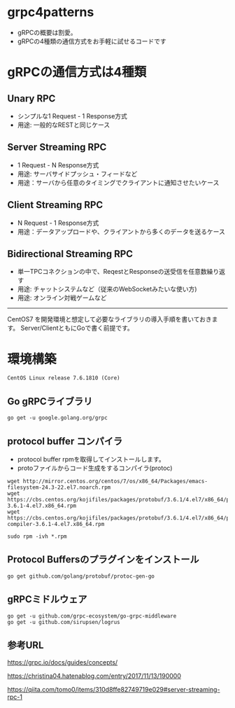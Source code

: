 # grpc4patterns

- gRPCの概要は割愛。
- gRPCの4種類の通信方式をお手軽に試せるコードです

# gRPCの通信方式は4種類

## Unary RPC
- シンプルな1 Request - 1 Response方式
- 用途: 一般的なRESTと同じケース

## Server Streaming RPC
- 1 Request - N Response方式
- 用途: サーバサイドプッシュ・フィードなど
- 用途：サーバから任意のタイミングでクライアントに通知させたいケース

## Client Streaming RPC
- N Request - 1 Response方式
- 用途：データアップロードや、クライアントから多くのデータを送るケース

## Bidirectional Streaming RPC
- 単一TPCコネクションの中で、ReqestとResponseの送受信を任意数繰り返す
- 用途: チャットシステムなど（従来のWebSocketみたいな使い方)
- 用途: オンライン対戦ゲームなど

---
CentOS7 を開発環境と想定して必要なライブラリの導入手順を書いておきます。
Server/ClientともにGoで書く前提です。

# 環境構築

    CentOS Linux release 7.6.1810 (Core)

##  Go gRPCライブラリ

    go get -u google.golang.org/grpc


##  protocol buffer コンパイラ

- protocol buffer rpmを取得してインストールします。
- protoファイルからコード生成をするコンパイラ(protoc)

```
wget http://mirror.centos.org/centos/7/os/x86_64/Packages/emacs-filesystem-24.3-22.el7.noarch.rpm
wget https://cbs.centos.org/kojifiles/packages/protobuf/3.6.1/4.el7/x86_64/protobuf-3.6.1-4.el7.x86_64.rpm
wget https://cbs.centos.org/kojifiles/packages/protobuf/3.6.1/4.el7/x86_64/protobuf-compiler-3.6.1-4.el7.x86_64.rpm

sudo rpm -ivh *.rpm

```

## Protocol Buffersのプラグインをインストール

    go get github.com/golang/protobuf/protoc-gen-go


## gRPCミドルウェア

    go get -u github.com/grpc-ecosystem/go-grpc-middleware
    go get -u github.com/sirupsen/logrus



## 参考URL
https://grpc.io/docs/guides/concepts/

https://christina04.hatenablog.com/entry/2017/11/13/190000

https://qiita.com/tomo0/items/310d8ffe82749719e029#server-streaming-rpc-1
